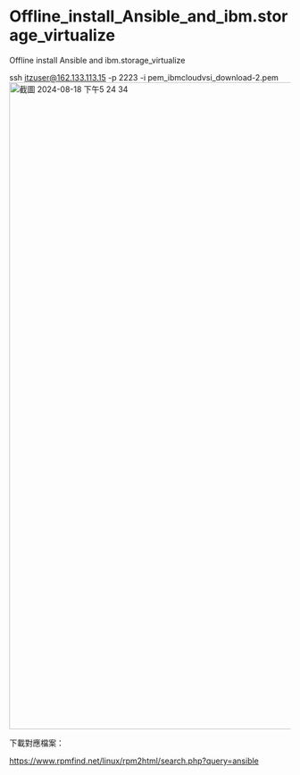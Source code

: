 # Offline_install_Ansible_and_ibm.storage_virtualize
Offline install Ansible and ibm.storage_virtualize 

ssh itzuser@162.133.113.15 -p 2223 -i pem_ibmcloudvsi_download-2.pem
<img width="1158" alt="截圖 2024-08-18 下午5 24 34" src="https://github.com/user-attachments/assets/adb44283-cc73-4a75-ada2-477c5821af14">

下載對應檔案：

https://www.rpmfind.net/linux/rpm2html/search.php?query=ansible
